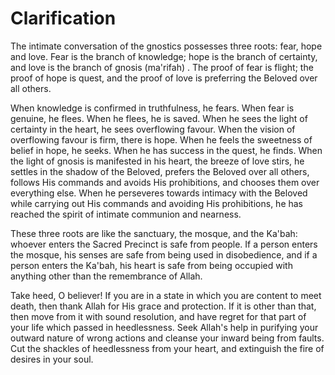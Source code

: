 Clarification
=============

The intimate conversation of the gnostics possesses three roots: fear,
hope and love. Fear is the branch of knowledge; hope is the branch of
certainty, and love is the branch of gnosis (ma'rifah) . The proof of
fear is flight; the proof of hope is quest, and the proof of love is
preferring the Beloved over all others.

When knowledge is confirmed in truthfulness, he fears. When fear is
genuine, he flees. When he flees, he is saved. When he sees the light of
certainty in the heart, he sees overflowing favour. When the vision of
overflowing favour is firm, there is hope. When he feels the sweetness
of belief in hope, he seeks. When he has success in the quest, he finds.
When the light of gnosis is manifested in his heart, the breeze of love
stirs, he settles in the shadow of the Beloved, prefers the Beloved over
all others, follows His commands and avoids His prohibitions, and
chooses them over everything else. When he perseveres towards intimacy
with the Beloved while carrying out His commands and avoiding His
prohibitions, he has reached the spirit of intimate communion and
nearness.

These three roots are like the sanctuary, the mosque, and the Ka'bah:
whoever enters the Sacred Precinct is safe from people. If a person
enters the mosque, his senses are safe from being used in disobedience,
and if a person enters the Ka'bah, his heart is safe from being occupied
with anything other than the remembrance of Allah.

Take heed, O believer! If you are in a state in which you are content
to meet death, then thank Allah for His grace and protection. If it is
other than that, then move from it with sound resolution, and have
regret for that part of your life which passed in heedlessness. Seek
Allah's help in purifying your outward nature of wrong actions and
cleanse your inward being from faults. Cut the shackles of heedlessness
from your heart, and extinguish the fire of desires in your soul.



